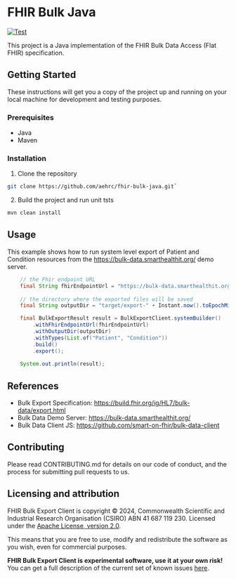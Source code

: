 # FHIR Bulk Java

[![Test](https://github.com/aehrc/fhir-bulk-client/workflows/Verify/badge.svg)](https://github.com/aehrc/fhir-bulk-client/actions?query=workflow%3AVerify)

This project is a Java implementation of the FHIR Bulk Data Access (Flat FHIR) specification.

## Getting Started

These instructions will get you a copy of the project up and running on your local machine for development and testing purposes.

### Prerequisites

- Java
- Maven

### Installation

1. Clone the repository
```bash
git clone https://github.com/aehrc/fhir-bulk-java.git`
```

2. Build the project and run unit tsts
```bash
mvn clean install
```

## Usage

This example shows how to run system level export of Patient and Condition resources from the https://bulk-data.smarthealthit.org/ demo server.

```java
    // the Fhir endpoint URL
    final String fhirEndpointUrl = "https://bulk-data.smarthealthit.org/eyJlcnIiOiIiLCJwYWdlIjoxMDAwMCwiZHVyIjoxMCwidGx0IjoxNSwibSI6MSwic3R1Ijo0LCJkZWwiOjB9/fhir";
    
    // the directory where the exported files will be saved
    final String outputDir = "target/export-" + Instant.now().toEpochMilli();

    final BulkExportResult result = BulkExportClient.systemBuilder()
        .withFhirEndpointUrl(fhirEndpointUrl)
        .withOutputDir(outputDir)
        .withTypes(List.of("Patient", "Condition"))
        .build()
        .export();
    
    System.out.println(result);
```

## References

- Bulk Export Specification: https://build.fhir.org/ig/HL7/bulk-data/export.html
- Bulk Data Demo Server: https://bulk-data.smarthealthit.org/
- Bulk Data Client JS: https://github.com/smart-on-fhir/bulk-data-client

## Contributing

Please read CONTRIBUTING.md for details on our code of conduct, and the process for submitting pull requests to us.

## Licensing and attribution

FHIR Bulk Export Client is copyright © 2024, Commonwealth Scientific and Industrial
Research Organisation
(CSIRO) ABN 41 687 119 230. Licensed under
the [Apache License, version 2.0](https://www.apache.org/licenses/LICENSE-2.0).

This means that you are free to use, modify and redistribute the software as
you wish, even for commercial purposes.

**FHIR Bulk Export Client is experimental software, use it at your own risk!** You can get a
full description of the current set of known issues
[here](https://github.com/aehrc/fhir-bulk-export/issues).
